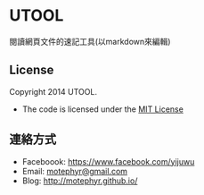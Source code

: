 UTOOL
=====

閱讀網頁文件的速記工具(以markdown來編輯)

## License

Copyright 2014 UTOOL.

* The code is licensed under the [MIT License](http://www.opensource.org/licenses/mit-license.php)

## 連絡方式

* Faceboook: https://www.facebook.com/yijuwu
* Email:     motephyr@gmail.com
* Blog:      http://motephyr.github.io/   